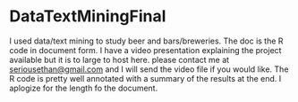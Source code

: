 # DataTextMiningFinal

I used data/text mining to study beer and bars/breweries. The doc is the R code in document form.  I have a video presentation explaining the project available but it is to large to host here.  please contact me at seriousethan@gmail.com and I will send the video file if you would like.  The R code is pretty well annotated with a summary of the results at the end.  I aplogize for the length fo the document.
